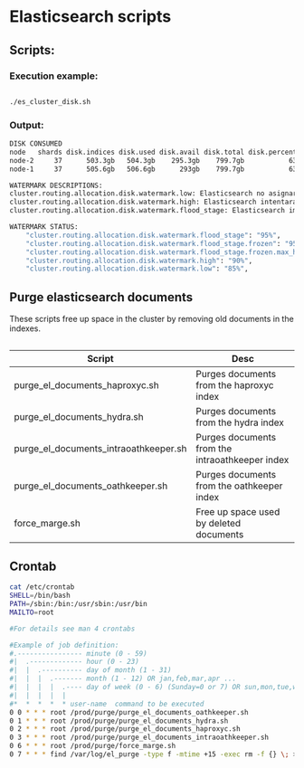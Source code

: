 # Elasticsearch scripts
## Scripts:
### Execution example:
##
```sh
./es_cluster_disk.sh
```
### Output:
```sh
DISK CONSUMED
node   shards disk.indices disk.used disk.avail disk.total disk.percent
node-2     37      503.3gb   504.3gb    295.3gb    799.7gb           63
node-1     37      505.6gb   506.6gb      293gb    799.7gb           63

WATERMARK DESCRIPTIONS:
cluster.routing.allocation.disk.watermark.low: Elasticsearch no asignará fragmentos a nodos que tengan más del 85 % del disco utilizado.
cluster.routing.allocation.disk.watermark.high: Elasticsearch intentará reubicar los fragmentos lejos de un nodo cuyo uso del disco sea superior al 90 %.
cluster.routing.allocation.disk.watermark.flood_stage: Elasticsearch impone un bloque de índice de solo lectura (index.blocks.read_only_allow_delete) en cada índice que tiene uno o más fragmentos asignados en el nodo y que tiene al menos un disco que supera el flood_stage

WATERMARK STATUS:
    "cluster.routing.allocation.disk.watermark.flood_stage": "95%",
    "cluster.routing.allocation.disk.watermark.flood_stage.frozen": "95%",
    "cluster.routing.allocation.disk.watermark.flood_stage.frozen.max_headroom": "20GB",
    "cluster.routing.allocation.disk.watermark.high": "90%",
    "cluster.routing.allocation.disk.watermark.low": "85%",
```
## Purge elasticsearch documents
These scripts free up space in the cluster by removing old documents in the indexes.
##
| Script | Desc |
| ------ | ------ |
| purge_el_documents_haproxyc.sh | Purges documents from the haproxyc index |
| purge_el_documents_hydra.sh | Purges documents from the hydra index |
| purge_el_documents_intraoathkeeper.sh | Purges documents from the intraoathkeeper index |
| purge_el_documents_oathkeeper.sh | Purges documents from the oathkeeper index |
| force_marge.sh | Free up space used by deleted documents |

## Crontab
```sh
cat /etc/crontab
SHELL=/bin/bash
PATH=/sbin:/bin:/usr/sbin:/usr/bin
MAILTO=root

#For details see man 4 crontabs

#Example of job definition:
#.---------------- minute (0 - 59)
#|  .------------- hour (0 - 23)
#|  |  .---------- day of month (1 - 31)
#|  |  |  .------- month (1 - 12) OR jan,feb,mar,apr ...
#|  |  |  |  .---- day of week (0 - 6) (Sunday=0 or 7) OR sun,mon,tue,wed,thu,fri,sat
#|  |  |  |  |
#*  *  *  *  * user-name  command to be executed
0 0 * * * root /prod/purge/purge_el_documents_oathkeeper.sh
0 1 * * * root /prod/purge/purge_el_documents_hydra.sh
0 2 * * * root /prod/purge/purge_el_documents_haproxyc.sh
0 3 * * * root /prod/purge/purge_el_documents_intraoathkeeper.sh
0 6 * * * root /prod/purge/force_marge.sh
0 7 * * * find /var/log/el_purge -type f -mtime +15 -exec rm -f {} \; >/dev/null 2>&1
```
